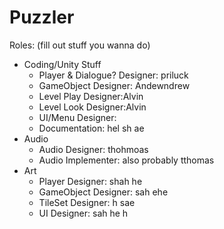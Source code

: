 # Puzzler

Roles: (fill out stuff you wanna do)
- Coding/Unity Stuff
  - Player & Dialogue? Designer: priluck
  - GameObject Designer: Andewndrew
  - Level Play Designer:Alvin
  - Level Look Designer:Alvin
  - UI/Menu Designer:
  - Documentation: hel sh ae
- Audio
  - Audio Designer: thohmoas  
  - Audio Implementer: also probably tthomas
- Art
  - Player Designer: shah he
  - GameObject Designer: sah ehe
  - TileSet Designer:   h sae
  - UI Designer:   sah he h
